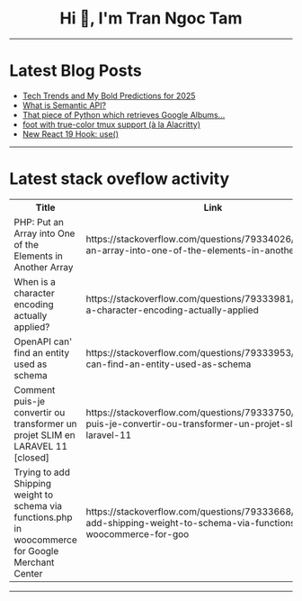 <h1 align="center">Hi 👋, I'm Tran Ngoc Tam</h1>

---

# Latest Blog Posts 
<!-- BLOG-POST-LIST:START -->
- [Tech Trends and My Bold Predictions for 2025](https://dev.to/dminatto/tech-trends-and-my-bold-predictions-for-2025-efo)
- [What is Semantic API?](https://dev.to/pancy/what-is-semantic-api-4i1j)
- [That piece of Python which retrieves Google Albums...](https://dev.to/lorelu/that-piece-of-python-which-retrieves-google-albums-4kia)
- [foot with true-color tmux support &lpar;à la Alacritty&rpar;](https://dev.to/spica/foot-with-true-color-tmux-support-a-la-alacritty-25gj)
- [New React 19 Hook: use&lpar;&rpar;](https://dev.to/matheusmcz/new-react-19-hook-use-55m6)
<!-- BLOG-POST-LIST:END -->

---

# Latest stack oveflow activity
<table>
  <tr><th>Title</th><th>Link</th></tr>
  <!-- STACKOVERFLOW:START --><tr><td>PHP: Put an Array into One of the Elements in Another Array</td><td>https://stackoverflow.com/questions/79334026/php-put-an-array-into-one-of-the-elements-in-another-array</td></tr><tr><td>When is a character encoding actually applied?</td><td>https://stackoverflow.com/questions/79333981/when-is-a-character-encoding-actually-applied</td></tr><tr><td>OpenAPI can&#39; find an entity used as schema</td><td>https://stackoverflow.com/questions/79333953/openapi-can-find-an-entity-used-as-schema</td></tr><tr><td>Comment puis-je convertir ou transformer un projet SLIM en LARAVEL 11 [closed]</td><td>https://stackoverflow.com/questions/79333750/comment-puis-je-convertir-ou-transformer-un-projet-slim-en-laravel-11</td></tr><tr><td>Trying to add Shipping weight to schema via functions.php in woocommerce for Google Merchant Center</td><td>https://stackoverflow.com/questions/79333668/trying-to-add-shipping-weight-to-schema-via-functions-php-in-woocommerce-for-goo</td></tr><!-- STACKOVERFLOW:END -->
</table>

---


